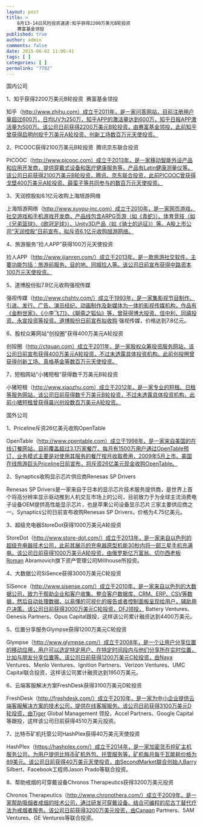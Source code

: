 ```yaml
---
layout: post
title: >
    6月13-14日风险投资速递:知乎获得2200万美元B轮投资
    赛富基金领投
published: true
author: admin
comments: false
date: 2015-06-02 11:06:41
tags: [ ]
categories: [ ]
permalink: "7782"
---
```



国内公司

1、知乎获得2200万美元B轮投资  赛富基金领投

知乎（http://www.zhihu.com）成立于2011年，是一家问答网站，目前注册用户量超过600万，日均UV为250万，知乎APP的激活量达到600万，知乎日报APP激活量为500万。该公司日前获得2200万美元B轮投资，由赛富基金领投，此前知乎曾获得启明创投千万美元A轮投资、创新工场数百万元天使投资。

2、PICOOC获得2100万美元B轮投资  腾讯京东联合投资

PICOOC（http://www.picooc.com）成立于2013年，是一家移动智能外设产品和应用开发商，提供穿戴式设备和医疗健康服务等，产品有Latin健康测量仪等。该公司日前获得2100万美元B轮投资，腾讯、京东联合投资，此前PICOOC曾获得戈壁400万美元A轮投资、薛蛮子等共同参与的数百万元天使投资。

3、天润控股拟6.1亿元收购上海旭游网络

上海旭游网络（http://www.xuyou-inc.com）成立于2010年，是一家网页游戏、社交游戏和手机游戏开发商，产品线包含ARPG页游（如《青蛇》）、体育竞技（如《兄弟篮球》、《欧冠足球》）、Unity3D产品（如《骑士的远征》）等。A股上市公司“天润控股”日前宣布，拟斥资6.1亿元收购旭游网络。

4、旅游服务“捡人APP”获得100万元天使投资

捡人APP（http://www.ijianren.com/）成立于2013年，是一款旅游社交软件，主要功能包括：旅游前服务、目的地、同城捡人等。该公司日前宣布获得中路资本100万元天使投资。

5、道博股份拟7.8亿元收购强视传媒

强视传媒（http://www.chshtv.com/）成立于1993年，是一家集影视节目制作、引进、发行、广告、演员经纪、动画制作及新媒体为一体的影视传媒机构，作品有《金粉世家》、《小李飞刀》、《聊斋之狐仙》等，曾获得博大投资、信中利、同禧投资、永宣投资等投资。道博股份日前宣布拟收购 强视传媒，价格达到7.8亿元。

6、股权众筹网站“创投圈”获得400万美元A轮投资

创投圈（http://ctquan.com）成立于2011年，是一家股权众筹投资服务网站，该公司日前宣布获得400万美元A轮投资，不过未透露具体投资机构。此前创投圈曾获得创新工场、真格基金等数百万元天使投资。

7、短租网站“小猪短租”获得数千万美元B轮投资

小猪短租（http://www.xiaozhu.com）成立于2012年，是一家专业的短租、日租等服务网站，该公司日前获得数千万美元B轮投资，不过未透露具体投资机构，此前小猪短租曾获得晨兴创投数百万美元A轮投资。

国外公司

1、Priceline斥资26亿美元收购OpenTable

OpenTable（http://www.opentable.com）成立于1998年，是一家来自美国的在线订餐网站，目前覆盖超过3.1万家餐厅、每月有1500万用户通过OpenTable预订，业务模式主要是对使用其服务的餐厅按月收取费用，2009年5月上市。美国在线旅游巨头Priceline日前宣布，将斥资26亿美元现金收购OpenTable。

2、Synaptics收购显示芯片供应商Renesas SP Drivers

Renesas SP Drivers是一家来自于日本的显示芯片技术服务提供商，是世界上首个将高分辨率显示驱动推到人机交互市场上的公司，目前致力于为全球主流消费电子设备OEM提供高性能显示芯片，也是苹果公司设备显示芯片三家主要供应商之一。Synaptics公司日前宣布收购Renesas SP Drivers，价格为4.75亿美元。

3、超级充电器StoreDot获得1000万美元A轮投资

StoreDot（http://www.store-dot.com/）成立于2013年，是一家来自以色列的超级充电器技术公司，此前其展示的充电器原型机能30秒内将一部三星手机充满电。该公司日前获得1000万美元A轮投资，由俄罗斯亿万富翁、切尔西老板Roman Abramovich旗下资产管理公司Millhouse所投资。

4、大数据公司SiSence获得3000万美元C轮投资

SiSence（http://www.sisense.com/）成立于2010年，是一家来自以色列的大数据公司，致力于帮助企业和客户收集、整合客户数据库、CRM、ERP、CSV等数据，然后自动处理数据、以易懂的可视化的报告或者控制面板呈现给用户，辅助用户决策。该公司日前获得3000万美元C轮投资，DFJ领投， Battery Ventures、 Genesis Partners、Opus Capital跟投，这样该公司累计融资达到4400万美元。

5、位置分享服务Glympse获得1200万美元C轮投资

Glympse（http://www.glympse.com/）成立于2008年，是一个让用户分享位置的移动应用，用户可以选定特定用户、在特定时间段内与他们分享所在实时位置，比如与朋友分享位置等。该公司日前获得1200万美元C轮投资，由Naya Ventures、Menlo Ventures、Ignition Partners、Verizon Ventures、UMC Capital联合投资，这样该公司累计融资达到1950万美元。

6、云端客服解决方案FreshDesk获得3100万美元D轮投资

FreshDesk（http://freshdesk.com/）成立于2010年，是一家为中小企业提供云端客服解决方案的技术公司，提供在线客服服务。该公司日前获得3100万美元D轮投资，由Tiger Global Management 领投，Accel Partners、Google Capital 等跟投，这样该公司日前获得4510万美元投资。

7、比特币矿机托管公司HashPlex获得40万美元天使投资

HashPlex（https://hashplex.com/）成立于2014年，是一家加密货币挖矿主机服务公司，为用户提供比特币矿机外包、托管服务等，矿机每月每千瓦能耗价格为89美元。该公司日前获得40万美元天使投资，由SecondMarket联合创始人Barry Silbert、Facebook工程师Jason Prado等联合投资。

8、帮助戒烟的可穿戴设备Chronos Therapeutics获得3200万美元投资

Chronos Therapeutics（http://www.chronothera.com/）成立于2009年，是一家帮助吸烟者戒烟的技术公司，通过研发可穿戴设备、结合可编程的尼古丁替代疗法为戒烟者服务。该公司日前获得3200万美元投资，由Canaan Partners、5AM Ventures、GE Ventures等联合投资。